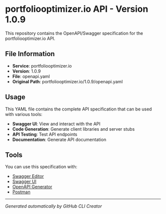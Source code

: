 # portfoliooptimizer.io API - Version 1.0.9

This repository contains the OpenAPI/Swagger specification for the portfoliooptimizer.io API.

## File Information

- **Service**: portfoliooptimizer.io
- **Version**: 1.0.9
- **File**: openapi.yaml
- **Original Path**: portfoliooptimizer.io/1.0.9/openapi.yaml

## Usage

This YAML file contains the complete API specification that can be used with various tools:

- **Swagger UI**: View and interact with the API
- **Code Generation**: Generate client libraries and server stubs
- **API Testing**: Test API endpoints
- **Documentation**: Generate API documentation

## Tools

You can use this specification with:

- [Swagger Editor](https://editor.swagger.io/)
- [Swagger UI](https://swagger.io/tools/swagger-ui/)
- [OpenAPI Generator](https://openapi-generator.tech/)
- [Postman](https://www.postman.com/)

---

*Generated automatically by GitHub CLI Creator*
